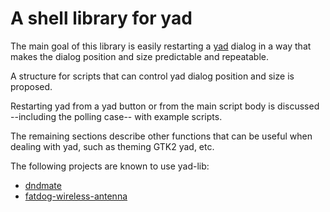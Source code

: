 # A shell library for yad

The main goal of this library is easily restarting a
[yad](https://github.com/v1cont/yad) dialog in a way that makes the dialog
position and size predictable and repeatable.

A structure for scripts that can control yad dialog position and size is proposed.

Restarting yad from a yad button or from the main script body is discussed
--including the polling case-- with example scripts.

The remaining sections describe other functions that can be useful when dealing
with yad, such as theming GTK2 yad, etc.

The following projects are known to use yad-lib:

* [dndmate](https://github.com/step-/scripts-to-go/blob/master/dndmate/usr/bin/dndmate)
* [fatdog-wireless-antenna](https://github.com/step-/scripts-to-go/blob/master/fatdog-wireless-antenna/usr/sbin/fatdog-wireless-antenna.sh)
